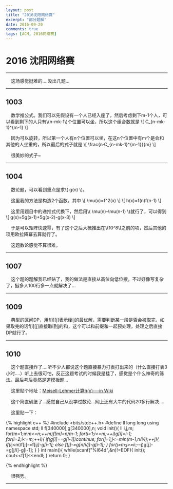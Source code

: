 ```yaml
---
layout: post
title: "2016沈阳网络赛"
excerpt: "部分题解"
date: 2016-09-20
comments: true
tags: [ACM, 2016网络赛]
---
```


# 2016 沈阳网络赛


----------

&#160;&#160;&#160;&#160;这场感觉挺难的....没出几题...


----------

## 1003

&#160;&#160;&#160;&#160;数学推公式。我们可以先假设有一个人已经入座了，然后考虑剩下m-1个人，可以看到剩下的人只有\\(n-mk-1\\)个位置可以坐，所以这个组合数就是
\\[
C_{n-mk-1}^{m-1}
\\]

&#160;&#160;&#160;&#160;因为可以旋转，所以第一个人有n个位置可以坐，在这n个位置中有m个是会和其他的人坐重的，所以最后的式子就是
\\[
\frac{n·C_{n-mk-1}^{m-1}}{m}
\\]

&#160;&#160;&#160;&#160;很美妙的式子~


----------

## 1004

&#160;&#160;&#160;&#160;数论题，可以看到重点是求\\( g(n) \\)。

&#160;&#160;&#160;&#160;这里我的方法是构造2个函数，其中
\\[
\mu(x)=f^2(x)
\\]
\\[
h(x)=f(n)f(n-1)
\\]

&#160;&#160;&#160;&#160;这里用题目中的递推式代换下，然后用\\( \mu(n)-\mu(n-1) \\)就行了，可以得到
\\[
g(x)=5g(x-1)+5g(x-2)-g(x-3)
\\]

&#160;&#160;&#160;&#160;于是可以矩阵快速幂，有了这个之后大概推出在\\(10^8\\)之前的项，然后其他的项用欧拉降幂去算就行了。

&#160;&#160;&#160;&#160;这题数论感觉不算很难。

----------


## 1007

&#160;&#160;&#160;&#160;这个题的题解我已经贴了，我的做法是直接从高位向低位搜，不过好像写复杂了，挺多人100行多一点就解决了...


----------

## 1009

&#160;&#160;&#160;&#160;典型的区间DP，用f[i][j]表示i到j的最优解，需要判断某一段是否会被取完，如果取完的话f[i][j]直接取i到j的和，这个可以和前缀和一起预处理，处理之后直接DP就行了。


----------

## 1010

&#160;&#160;&#160;&#160;这个题直接炸了....听不少人都说这个题直接暴力打表打出来的（什么直接打表3小时....）听上去很可怕，反正这题考试的时候我是挂了，感觉是个什么神奇的筛法。最后考后竟然是道模板题...

&#160;&#160;&#160;&#160;这里贴个地址：[Meisell-Lehmer计算π(x)---in Wiki](https://en.wikipedia.org/wiki/Prime-counting_function)

&#160;&#160;&#160;&#160;这个简直碉堡了...感觉自己从没学过数论...网上还有大牛的代码20多行解决....

&#160;&#160;&#160;&#160;这里贴一下：

{% highlight c++ %}
#include <bits/stdc++.h>
#define ll long long
using namespace std;
ll f[340000],g[340000],n;
void init(){
    ll i,j,m;
    for(m=1;m*m<=n;++m)f[m]=n/m-1;
    for(i=1;i<=m;++i)g[i]=i-1;
    for(i=2;i<=m;++i){
        if(g[i]==g[i-1])continue;
        for(j=1;j<=min(m-1,n/i/i);++j){
            if(i*j<m)f[j]-=f[i*j]-g[i-1];
            else f[j]-=g[n/i/j]-g[i-1];
        }
        for(j=m;j>=i*i;--j)g[j]-=g[j/i]-g[i-1];
    }
}
int main(){
    while(scanf("%I64d",&n)!=EOF){
        init();
        cout<<f[1]<<endl;
    }
    return 0;
}

{% endhighlight %}

&#160;&#160;&#160;&#160;很强势。

----------
